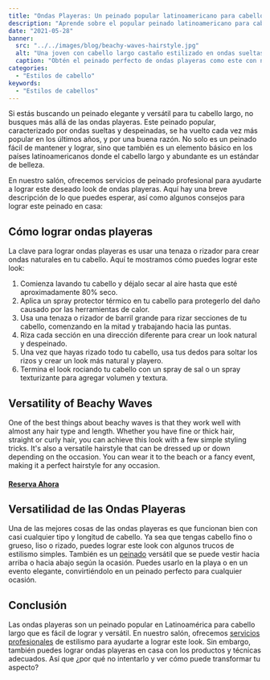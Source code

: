 ```yaml
---
title: "Ondas Playeras: Un peinado popular latinoamericano para cabello largo."
description: "Aprende sobre el popular peinado latinoamericano para cabello largo, ondas playeras. Nuestro salón ofrece servicios profesionales para lograr este look."
date: "2021-05-28"
banner:
  src: "../../images/blog/beachy-waves-hairstyle.jpg"
  alt: "Una joven con cabello largo castaño estilizado en ondas sueltas de playa, vistiendo una blusa blanca y parada frente a un paisaje de playa."
  caption: "Obtén el peinado perfecto de ondas playeras como este con nuestros servicios de estilismo profesional."
categories:
  - "Estilos de cabello"
keywords:
  - "Estilos de cabellos"
---
```


Si estás buscando un peinado elegante y versátil para tu cabello largo, no busques más allá de las ondas playeras. Este peinado popular, caracterizado por ondas sueltas y despeinadas, se ha vuelto cada vez más popular en los últimos años, y por una buena razón. No solo es un peinado fácil de mantener y lograr, sino que también es un elemento básico en los países latinoamericanos donde el cabello largo y abundante es un estándar de belleza.

En nuestro salón, ofrecemos servicios de peinado profesional para ayudarte a lograr este deseado look de ondas playeras. Aquí hay una breve descripción de lo que puedes esperar, así como algunos consejos para lograr este peinado en casa:

## Cómo lograr ondas playeras

La clave para lograr ondas playeras es usar una tenaza o rizador para crear ondas naturales en tu cabello. Aquí te mostramos cómo puedes lograr este look:

1. Comienza lavando tu cabello y déjalo secar al aire hasta que esté aproximadamente 80% seco.
2. Aplica un spray protector térmico en tu cabello para protegerlo del daño causado por las herramientas de calor.
3. Usa una tenaza o rizador de barril grande para rizar secciones de tu cabello, comenzando en la mitad y trabajando hacia las puntas.
4. Riza cada sección en una dirección diferente para crear un look natural y despeinado.
5. Una vez que hayas rizado todo tu cabello, usa tus dedos para soltar los rizos y crear un look más natural y playero.
6. Termina el look rociando tu cabello con un spray de sal o un spray texturizante para agregar volumen y textura.

## Versatility of Beachy Waves

One of the best things about beachy waves is that they work well with almost any hair type and length. Whether you have fine or thick hair, straight or curly hair, you can achieve this look with a few simple styling tricks. It's also a versatile hairstyle that can be dressed up or down depending on the occasion. You can wear it to the beach or a fancy event, making it a perfect hairstyle for any occasion.

#### [Reserva Ahora](/reservar)

## Versatilidad de las Ondas Playeras

Una de las mejores cosas de las ondas playeras es que funcionan bien con casi cualquier tipo y longitud de cabello. Ya sea que tengas cabello fino o grueso, liso o rizado, puedes lograr este look con algunos trucos de estilismo simples. También es un [peinado](/peinados) versátil que se puede vestir hacia arriba o hacia abajo según la ocasión. Puedes usarlo en la playa o en un evento elegante, convirtiéndolo en un peinado perfecto para cualquier ocasión.

## Conclusión

Las ondas playeras son un peinado popular en Latinoamérica para cabello largo que es fácil de lograr y versátil. En nuestro salón, ofrecemos [servicios profesionales](/servicios) de estilismo para ayudarte a lograr este look. Sin embargo, también puedes lograr ondas playeras en casa con los productos y técnicas adecuados. Así que ¿por qué no intentarlo y ver cómo puede transformar tu aspecto?
